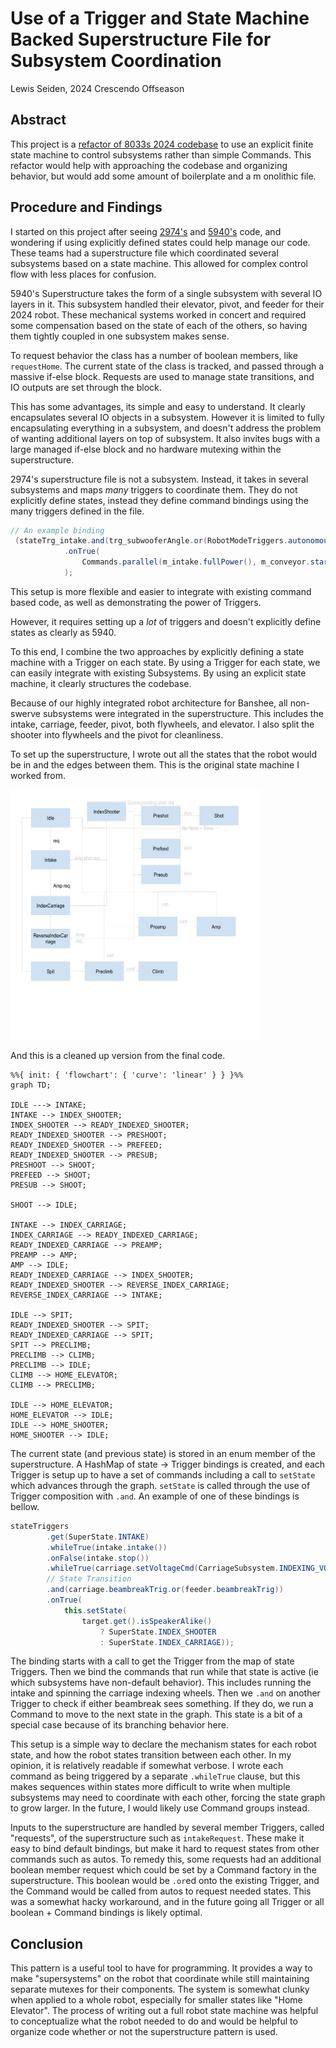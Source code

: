 # Use of a Trigger and State Machine Backed Superstructure File for Subsystem Coordination

Lewis Seiden, 2024 Crescendo Offseason

## Abstract

This project is a [refactor of 8033s 2024 codebase](https://github.com/HighlanderRobotics/Crescendo/tree/superstructure-subsystem) to use an explicit finite state machine to control subsystems rather than simple Commands.
This refactor would help with approaching the codebase and organizing behavior, but would add some amount of boilerplate and a m    onolithic file.

## Procedure and Findings

I started on this project after seeing [2974's](https://github.com/WaltonRobotics/Crescendo/blob/main/src/main/java/frc/robot/subsystems/Superstructure.java) and [5940's](https://github.com/BREAD5940/2024-Onseason/blob/main/src/main/java/frc/robot/subsystems/Superstructure.Java) code, and wondering if using explicitly defined states could help manage our code.
These teams had a superstructure file which coordinated several subsystems based on a state machine.
This allowed for complex control flow with less places for confusion.

5940's Superstructure takes the form of a single subsystem with several IO layers in it.
This subsystem handled their elevator, pivot, and feeder for their 2024 robot.
These mechanical systems worked in concert and required some compensation based on the state of each of the others, so having them tightly coupled in one subsystem makes sense.

To request behavior the class has a number of boolean members, like `requestHome`.
The current state of the class is tracked, and passed through a massive if-else block.
Requests are used to manage state transitions, and IO outputs are set through the block.

This has some advantages, its simple and easy to understand.
It clearly encapsulates several IO objects in a subsystem.
However it is limited to fully encapsulating everything in a subsystem, and doesn't address the problem of wanting additional layers on top of subsystem.
It also invites bugs with a large managed if-else block and no hardware mutexing within the superstructure.

2974's superstructure file is not a subsystem.
Instead, it takes in several subsystems and maps *many* triggers to coordinate them.
They do not explicitly define states, instead they define command bindings using the many triggers defined in the file.

```Java
// An example binding
 (stateTrg_intake.and(trg_subwooferAngle.or(RobotModeTriggers.autonomous()).and(trg_straightThroughReq.negate())))
            .onTrue(
                Commands.parallel(m_intake.fullPower(), m_conveyor.startSlower())
            );
```

This setup is more flexible and easier to integrate with existing command based code, as well as demonstrating the power of Triggers.

However, it requires setting up a *lot* of triggers and doesn't explicitly define states as clearly as 5940.

To this end, I combine the two approaches by explicitly defining a state machine with a Trigger on each state.
By using a Trigger for each state, we can easily integrate with existing Subsystems.
By using an explicit state machine, it clearly structures the codebase.

Because of our highly integrated robot architecture for Banshee, all non-swerve subsystems were integrated in the superstructure.
This includes the intake, carriage, feeder, pivot, both flywheels, and elevator.
I also split the shooter into flywheels and the pivot for cleanliness.

To set up the superstructure, I wrote out all the states that the robot would be in and the edges between them.
This is the original state machine I worked from.

<img alt="Banshee State Machine" src="../Assets/banshee-state-machine.png" width="400" height="400">

And this is a cleaned up version from the final code.

```mermaid
%%{ init: { 'flowchart': { 'curve': 'linear' } } }%%
graph TD;

IDLE ---> INTAKE;
INTAKE --> INDEX_SHOOTER;
INDEX_SHOOTER --> READY_INDEXED_SHOOTER;
READY_INDEXED_SHOOTER --> PRESHOOT;
READY_INDEXED_SHOOTER --> PREFEED;
READY_INDEXED_SHOOTER --> PRESUB;
PRESHOOT --> SHOOT;
PREFEED --> SHOOT;
PRESUB --> SHOOT;

SHOOT --> IDLE;

INTAKE --> INDEX_CARRIAGE;
INDEX_CARRIAGE --> READY_INDEXED_CARRIAGE;
READY_INDEXED_CARRIAGE --> PREAMP;
PREAMP --> AMP;
AMP --> IDLE;
READY_INDEXED_CARRIAGE --> INDEX_SHOOTER;
READY_INDEXED_SHOOTER --> REVERSE_INDEX_CARRIAGE;
REVERSE_INDEX_CARRIAGE --> INTAKE;

IDLE --> SPIT;
READY_INDEXED_SHOOTER --> SPIT;
READY_INDEXED_CARRIAGE --> SPIT;
SPIT --> PRECLIMB;
PRECLIMB --> CLIMB;
PRECLIMB --> IDLE;
CLIMB --> HOME_ELEVATOR;
CLIMB --> PRECLIMB;

IDLE --> HOME_ELEVATOR;
HOME_ELEVATOR --> IDLE;
IDLE --> HOME_SHOOTER;
HOME_SHOOTER --> IDLE;
```

The current state (and previous state) is stored in an enum member of the superstructure.
A HashMap of state -> Trigger bindings is created, and each Trigger is setup up to have a set of commands including a call to `setState` which advances through the graph.
`setState` is called through the use of Trigger composition with `.and`.
An example of one of these bindings is bellow.

```Java
stateTriggers
        .get(SuperState.INTAKE)
        .whileTrue(intake.intake())
        .onFalse(intake.stop())
        .whileTrue(carriage.setVoltageCmd(CarriageSubsystem.INDEXING_VOLTAGE))
        // State Transition
        .and(carriage.beambreakTrig.or(feeder.beambreakTrig))
        .onTrue(
            this.setState(
                target.get().isSpeakerAlike()
                    ? SuperState.INDEX_SHOOTER
                    : SuperState.INDEX_CARRIAGE));
```

The binding starts with a call to get the Trigger from the map of state Triggers.
Then we bind the commands that run while that state is active (ie which subsystems have non-default behavior).
This includes running the intake and spinning the carriage indexing wheels.
Then we `.and` on another Trigger to check if either beambreak sees something.
If they do, we run a Command to move to the next state in the graph.
This state is a bit of a special case because of its branching behavior here.

This setup is a simple way to declare the mechanism states for each robot state, and how the robot states transition between each other.
In my opinion, it is relatively readable if somewhat verbose.
I wrote each command as being triggered by a separate `.whileTrue` clause, but this makes sequences within states more difficult to write when multiple subsystems may need to coordinate with each other, forcing the state graph to grow larger.
In the future, I would likely use Command groups instead.

Inputs to the superstructure are handled by several member Triggers, called "requests", of the superstructure such as `intakeRequest`.
These make it easy to bind default bindings, but make it hard to request states from other commands such as autos.
To remedy this, some requests had an additional boolean member request which could be set by a Command factory in the superstructure.
This boolean would be `.or`ed onto the existing Trigger, and the Command would be called from autos to request needed states.
This was a somewhat hacky workaround, and in the future going all Trigger or all boolean + Command bindings is likely optimal.

## Conclusion

This pattern is a useful tool to have for programming.
It provides a way to make "supersystems" on the robot that coordinate while still maintaining separate mutexes for their components.
The system is somewhat clunky when applied to a whole robot, especially for smaller states like "Home Elevator".
The process of writing out a full robot state machine was helpful to conceptualize what the robot needed to do and would be helpful to organize code whether or not the superstructure pattern is used.
